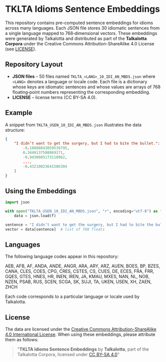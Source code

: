 # TKLTA Idioms Sentence Embeddings

This repository contains pre-computed sentence embeddings for idioms across many languages. Each JSON file stores 30 idiomatic sentences from a single language mapped to 768‑dimensional vectors. These embeddings were generated by Talkalotta and distributed as part of the **Talkalotta Corpora** under the Creative Commons Attribution-ShareAlike 4.0 License (see [LICENSE](LICENSE)).

## Repository Layout

- **JSON files** &ndash; 50 files named `TKLTA_<LANG>_10_IDI_AN_MBDS.json` where `<LANG>` denotes a language or locale code. Each file is a dictionary whose keys are idiomatic sentences and whose values are arrays of 768 floating‑point numbers representing the corresponding embedding.
- **LICENSE** &ndash; license terms (CC BY-SA 4.0).

## Example

A snippet from `TKLTA_USEN_10_IDI_AN_MBDS.json` illustrates the data structure:

```json
{
    "I didn’t want to get the surgery, but I had to bite the bullet.": [
        -0.18888843059539795,
        0.3449137508869171,
        -0.9430605173110962,
        ...,
        -0.43210023641586304
    ]
}
```

## Using the Embeddings

```python
import json

with open("TKLTA_USEN_10_IDI_AN_MBDS.json", "r", encoding="utf-8") as f:
    data = json.load(f)

sentence = "I didn’t want to get the surgery, but I had to bite the bullet."
vector = data[sentence]  # list of 768 floats
```

## Languages

The following language codes appear in this repository:

AEB, AFB, AF, ANDA, ANDE, ANGR, ARA, ARY, ARZ, AUEN,
BOES, BP, BZES, CANA, CLES, COES, CPG, CRES, CSTES, CS,
CUES, DE, ECES, FRA, FRR, GQES, GTES, HNES, HR, INEN,
IREN, JA, KMAU, MXES, NAN, NL, NOB, NZEN, PSAB, RUS,
SCEN, SCGA, SK, SUJI, TA, UKEN, USEN, XH, ZAEN, ZHCH

Each code corresponds to a particular language or locale used by Talkalotta.

## License

The data are licensed under the [Creative Commons Attribution-ShareAlike 4.0 International License](https://creativecommons.org/licenses/by-sa/4.0/). When using these embeddings, please attribute them as follows:

> "**TKLTA Idioms Sentence Embeddings** by **Talkalotta**, part of the Talkalotta Corpora, licensed under [CC BY-SA 4.0](https://creativecommons.org/licenses/by-sa/4.0/)"

